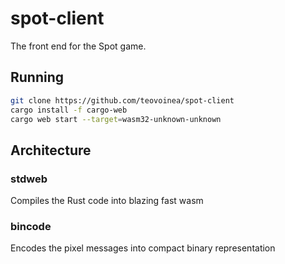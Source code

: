 # spot-client

The front end for the Spot game.

## Running

```bash
git clone https://github.com/teovoinea/spot-client
cargo install -f cargo-web
cargo web start --target=wasm32-unknown-unknown
```

## Architecture

### stdweb

Compiles the Rust code into blazing fast wasm

### bincode

Encodes the pixel messages into compact binary representation